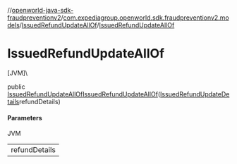 //[openworld-java-sdk-fraudpreventionv2](../../../index.md)/[com.expediagroup.openworld.sdk.fraudpreventionv2.models](../index.md)/[IssuedRefundUpdateAllOf](index.md)/[IssuedRefundUpdateAllOf](-issued-refund-update-all-of.md)

# IssuedRefundUpdateAllOf

[JVM]\

public [IssuedRefundUpdateAllOf](index.md)[IssuedRefundUpdateAllOf](-issued-refund-update-all-of.md)([IssuedRefundUpdateDetails](../-issued-refund-update-details/index.md)refundDetails)

#### Parameters

JVM

| |
|---|
| refundDetails |
